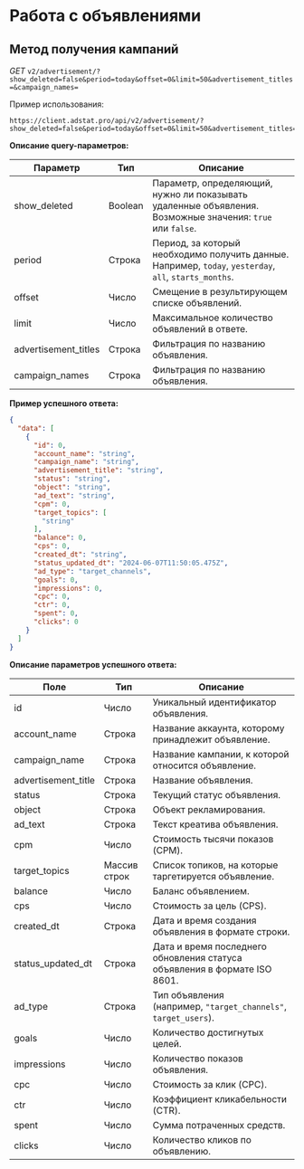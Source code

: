 # Работа с объявлениями

## <span id="advertisements">Метод получения кампаний</span>


_GET_ `v2/advertisement/?show_deleted=false&period=today&offset=0&limit=50&advertisement_titles=&campaign_names=`

Пример использования:
```http request
https://client.adstat.pro/api/v2/advertisement/?show_deleted=false&period=today&offset=0&limit=50&advertisement_titles=&campaign_names=
```

__Описание query-параметров:__


| Параметр             | Тип     | Описание                                                                                                  |
|----------------------|---------|-----------------------------------------------------------------------------------------------------------|
| show_deleted         | Boolean | Параметр, определяющий, нужно ли показывать удаленные объявления. Возможные значения: `true` или `false`. |
| period               | Строка  | Период, за который необходимо получить данные. Например, `today`, `yesterday`, `all`, `starts_months`.    |
| offset               | Число   | Смещение в результирующем списке объявлений.                                                              |
| limit                | Число   | Максимальное количество объявлений в ответе.                                                              |
| advertisement_titles | Строка  | Фильтрация по названию объявления.                                                                        |
| campaign_names       | Строка  | Фильтрация по названию объявления.                                                                        |




__Пример успешного ответа:__
```json
{
  "data": [
    {
      "id": 0,
      "account_name": "string",
      "campaign_name": "string",
      "advertisement_title": "string",
      "status": "string",
      "object": "string",
      "ad_text": "string",
      "cpm": 0,
      "target_topics": [
        "string"
      ],
      "balance": 0,
      "cps": 0,
      "created_dt": "string",
      "status_updated_dt": "2024-06-07T11:50:05.475Z",
      "ad_type": "target_channels",
      "goals": 0,
      "impressions": 0,
      "cpc": 0,
      "ctr": 0,
      "spent": 0,
      "clicks": 0
    }
  ]
}
```


__Описание параметров успешного ответа:__

| Поле              | Тип                | Описание                                                                  |
|-------------------|--------------------|---------------------------------------------------------------------------|
| id                | Число              | Уникальный идентификатор объявления.                                      |
| account_name      | Строка             | Название аккаунта, которому принадлежит объявление.                       |
| campaign_name     | Строка             | Название кампании, к которой относится объявление.                        |
| advertisement_title | Строка           | Название объявления.                                                      |
| status            | Строка             | Текущий статус объявления.                                                |
| object            | Строка             | Объект рекламирования.                                                    |
| ad_text           | Строка             | Текст креатива объявления.                                                |
| cpm               | Число              | Стоимость тысячи показов (CPM).                                           |
| target_topics     | Массив строк       | Список топиков, на которые таргетируется объявление.                      |
| balance           | Число              | Баланс объявлением.                                                       |
| cps               | Число              | Стоимость за цель (CPS).                                                  |
| created_dt        | Строка             | Дата и время создания объявления в формате строки.                        |
| status_updated_dt | Строка             | Дата и время последнего обновления статуса объявления в формате ISO 8601. |
| ad_type           | Строка             | Тип объявления <br/>(например, `"target_channels"`, `target_users`).           |
| goals             | Число              | Количество достигнутых целей.                                             |
| impressions       | Число              | Количество показов объявления.                                            |
| cpc               | Число              | Стоимость за клик (CPC).                                                  |
| ctr               | Число              | Коэффициент кликабельности (CTR).                                         |
| spent             | Число              | Сумма потраченных средств.                                                |
| clicks            | Число              | Количество кликов по объявлению.                                          |



